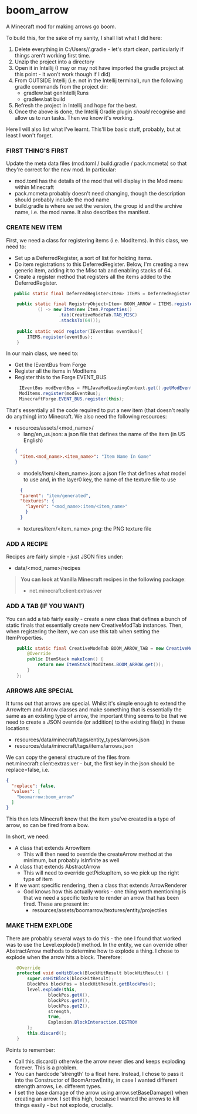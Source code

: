 # boom_arrow
A Minecraft mod for making arrows go boom.

To build this, for the sake of my sanity, I shall list what I did here:

1) Delete everything in C:/Users/<user>/.gradle - let's start clean, particularly if things aren't working first time.
2) Unzip the project into a directory
3) Open it in Intellij (I may or may not have imported the gradle project at this point - it won't work though if I did)
4) From OUTSIDE Intellij (i.e. not in the Intellij terminal), run the following gradle commands from the project dir:
    - gradlew.bat genIntellijRuns
    - gradlew.bat build
5) Refresh the project in Intellij and hope for the best.
6) Once the above is done, the Intellij Gradle plugin _should_ recognise and allow us to run tasks. Then we know it's working.

Here I will also list what I've learnt. This'll be basic stuff, probably, but at least I won't forget.

### FIRST THING'S FIRST
Update the meta data files (mod.toml / build.gradle / pack.mcmeta) so that they're correct for the new mod. In particular:
- mod.toml has the details of the mod that will display in the Mod menu within Minecraft
- pack.mcmeta probably doesn't need changing, though the description should probably include the mod name
- build.gradle is where we set the version, the group id and the archive name, i.e. the mod name. It also describes the manifest.

### CREATE NEW ITEM

First, we need a class for registering items (i.e. ModItems). In this class, we need to:
- Set up a DeferredRegister, a sort of list for holding items.
- Do item registrations to this DeferredRegister. Below, I'm creating a new generic item, adding it to the Misc tab and enabling stacks of 64.
- Create a register method that registers all the items added to the DeferredRegister.

```java
   public static final DeferredRegister<Item> ITEMS = DeferredRegister.create(ForgeRegistries.ITEMS, BoomArrow.MODID);

    public static final RegistryObject<Item> BOOM_ARROW = ITEMS.register("boom_arrow",
            () -> new Item(new Item.Properties()
                    .tab(CreativeModeTab.TAB_MISC)
                    .stacksTo(64)));
                    
    public static void register(IEventBus eventBus){
        ITEMS.register(eventBus);
    }                    
```

In our main class, we need to:
- Get the IEventBus from Forge
- Register all the items in ModItems
- Register this to the Forge EVENT_BUS

```java
     IEventBus modEventBus = FMLJavaModLoadingContext.get().getModEventBus();
     ModItems.register(modEventBus);
     MinecraftForge.EVENT_BUS.register(this);
```

That's essentially all the code required to put a new item (that doesn't really do anything) into Minecraft. We also need the following resources:

- resources/assets/<mod_name>/
  - lang/en_us.json: a json file that defines the name of the item (in US English)
  ```json
  {
    "item.<mod_name>.<item_name>": "Item Name In Game"
  }
  ```
  - models/item/<item_name>.json: a json file that defines what model to use and, in the layer0 key, the name of the texture file to use
  ```json
    {
    "parent": "item/generated",
    "textures": {
      "layer0": "<mod_name>:item/<item_name>"
      }
    }
  ```
  - textures/item/<item_name>.png: the PNG texture file

### ADD A RECIPE

Recipes are fairly simple - just JSON files under:
- data/<mod_name>/recipes

> **You can look at Vanilla Minecraft recipes in the following package**:
> - net.minecraft:client:extras:ver
 
### ADD A TAB (IF YOU WANT)

You can add a tab fairly easily - create a new class that defines a bunch of static finals that essentially create new CreativeModTab instances.
Then, when registering the item, we can use this tab when setting the ItemProperties.

```java
    public static final CreativeModeTab BOOM_ARROW_TAB = new CreativeModeTab("boomarrowtab") {
        @Override
        public ItemStack makeIcon() {
            return new ItemStack(ModItems.BOOM_ARROW.get());
        }
    };
```

### ARROWS ARE SPECIAL

It turns out that arrows are special. Whilst it's simple enough to extend the ArrowItem and Arrow classes and make something that is
essentially the same as an existing type of arrow, the important thing seems to be that we need to create a JSON override (or addition)
to the existing file(s) in these locations:
- resources/data/minecraft/tags/entity_types/arrows.json
- resources/data/minecraft/tags/items/arrows.json

We can copy the general structure of the files from net.minecraft:client:extras:ver - but, the first key in the json should be replace=false, i.e.

```json
{
  "replace": false,
  "values": [
    "boomarrow:boom_arrow"
  ]
}
```

This then lets Minecraft know that the item you've created is a type of arrow, so can be fired from a bow.

In short, we need:
- A class that extends ArrowItem
  - This will then need to override the createArrow method at the minimum, but probably isInfinite as well
- A class that extends AbstractArrow
  - This will need to override getPickupItem, so we pick up the right type of item
- If we want specific rendering, then a class that extends ArrowRenderer
  - God knows how this actually works - one thing worth mentioning is that we need a specific texture to render an arrow that has been fired. These are present in:
    - resources/assets/boomarrow/textures/entity/projectiles

### MAKE THEM EXPLODE

There are probably several ways to do this - the one I found that worked was to use the Level.explode() method.
In the entity, we can override other AbstractArrow methods to determine how to explode a thing. I chose to explode when the arrow hits a block. Therefore:

```java
    @Override
    protected void onHitBlock(BlockHitResult blockHitResult) {
        super.onHitBlock(blockHitResult);
        BlockPos blockPos = blockHitResult.getBlockPos();
        level.explode(this,
                blockPos.getX(),
                blockPos.getY(),
                blockPos.getZ(),
                strength,
                true,
                Explosion.BlockInteraction.DESTROY
        );
        this.discard();
    }
```

Points to remember:
- Call this.discard() otherwise the arrow never dies and keeps exploding forever. This is a problem.
- You can hardcode 'strength' to a float here. Instead, I chose to pass it into the Constructor of BoomArrowEntity, in case I wanted different strength arrows, i.e. different types.
- I set the base damage of the arrow using arrow.setBaseDamage() when creating an arrow. I set this high, because I wanted the arrows to kill things easily - but not explode, crucially.